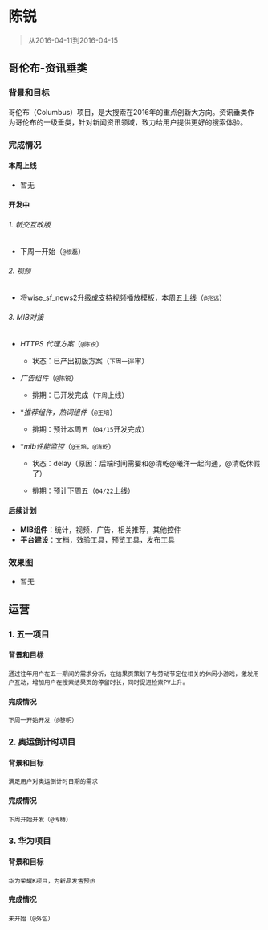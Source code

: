 # 陈锐

> 从2016-04-11到2016-04-15

## 哥伦布-资讯垂类

### 背景和目标
哥伦布（Columbus）项目，是大搜索在2016年的重点创新大方向。资讯垂类作为哥伦布的一级垂类，针对新闻资讯领域，致力给用户提供更好的搜索体验。

### 完成情况

#### 本周上线

- 暂无

#### 开发中

###### 1. 新交互改版
- 下周一开始（`@根磊`）

###### 2. 视频
- 将wise_sf_news2升级成支持视频播放模板，本周五上线（`@兆远`）

###### 3. MIB对接

- *HTTPS 代理方案*（`@陈锐`）
    - 状态：已产出初版方案（`下周一`评审）

- *广告组件*（`@陈锐`）

    - 排期：已开发完成（`下周`上线）

- **推荐组件，热词组件*（`@王培`）
    
    - 排期：预计本周五（`04/15`开发完成）
    
- **mib性能监控*（`@王培，@清乾`）

    - 状态：delay（原因：后端时间需要和@清乾@曦洋一起沟通，@清乾休假了）
    
    - 排期：预计下周五（`04/22`上线）

#### 后续计划

- **MIB组件**：统计，视频，广告，相关推荐，其他控件
- **平台建设**：文档，效验工具，预览工具，发布工具


### 效果图

- 暂无


## 运营

### 1. 五一项目

#### 背景和目标
    通过往年用户在五一期间的需求分析，在结果页策划了与劳动节定位相关的休闲小游戏，激发用户互动，增加用户在搜索结果页的停留时长，同时促进检索PV上升。

#### 完成情况
    下周一开始开发（@黎明）

### 2. 奥运倒计时项目

#### 背景和目标
    满足用户对奥运倒计时日期的需求

#### 完成情况
    下周开始开发（@传梼）

### 3. 华为项目

#### 背景和目标
    华为荣耀K项目，为新品发售预热

#### 完成情况
    未开始（@外包）

